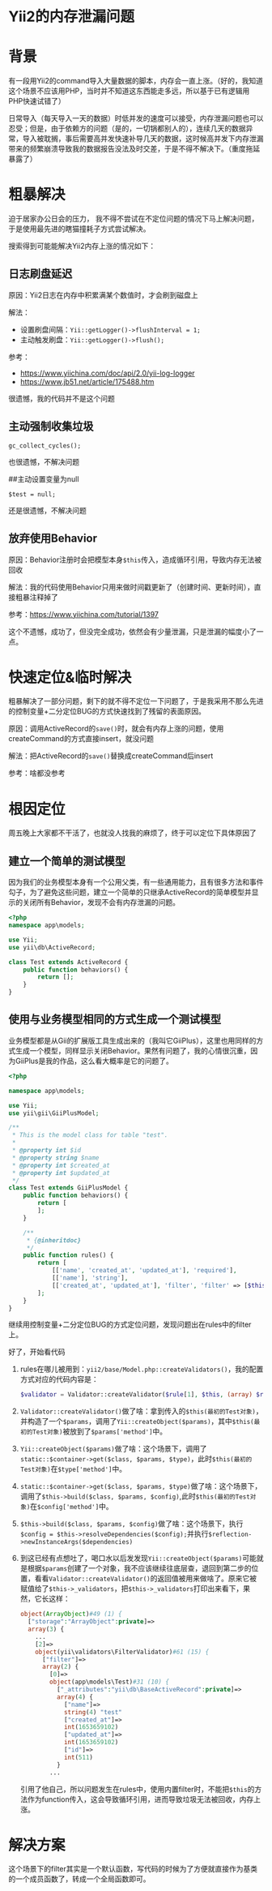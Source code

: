 # Yii2的内存泄漏问题


# 背景

有一段用Yii2的command导入大量数据的脚本，内存会一直上涨。（好的，我知道这个场景不应该用PHP，当时并不知道这东西能走多远，所以基于已有逻辑用PHP快速试错了）

日常导入（每天导入一天的数据）时低并发的速度可以接受，内存泄漏问题也可以忍受；但是，由于依赖方的问题（是的，一切锅都别人的），连续几天的数据异常，导入被耽搁，事后需要高并发快速补导几天的数据，这时候高并发下内存泄漏带来的频繁崩溃导致我的数据报告没法及时交差，于是不得不解决下。（重度拖延暴露了）

# 粗暴解决

迫于居家办公日会的压力， 我不得不尝试在不定位问题的情况下马上解决问题，于是使用最先进的瞎猫撞耗子方式尝试解决。

搜索得到可能能解决Yii2内存上涨的情况如下：

## 日志刷盘延迟

原因：Yii2日志在内存中积累满某个数值时，才会刷到磁盘上

解法：

* 设置刷盘间隔：`Yii::getLogger()->flushInterval = 1;`
* 主动触发刷盘：`Yii::getLogger()->flush();`

参考：

* https://www.yiichina.com/doc/api/2.0/yii-log-logger
* https://www.jb51.net/article/175488.htm

很遗憾，我的代码并不是这个问题

## 主动强制收集垃圾

`gc_collect_cycles();`

也很遗憾，不解决问题

##主动设置变量为null

`$test = null;`

还是很遗憾，不解决问题

## 放弃使用Behavior

原因：Behavior注册时会把模型本身`$this`传入，造成循环引用，导致内存无法被回收

解法：我的代码使用Behavior只用来做时间戳更新了（创建时间、更新时间），直接粗暴注释掉了

参考：https://www.yiichina.com/tutorial/1397

这个不遗憾，成功了，但没完全成功，依然会有少量泄漏，只是泄漏的幅度小了一点。

# 快速定位&临时解决

粗暴解决了一部分问题，剩下的就不得不定位一下问题了，于是我采用不那么先进的控制变量+二分定位BUG的方式快速找到了残留的表面原因。

原因：调用ActiveRecord的`save()`时，就会有内存上涨的问题，使用createCommand的方式直接insert，就没问题

解法：把ActiveRecord的`save()`替换成createCommand后insert

参考：啥都没参考

# 根因定位

周五晚上大家都不干活了，也就没人找我的麻烦了，终于可以定位下具体原因了

## 建立一个简单的测试模型

因为我们的业务模型本身有一个公用父类，有一些通用能力，且有很多方法和事件勾子，为了避免这些问题，建立一个简单的只继承ActiveRecord的简单模型并显示的关闭所有Behavior，发现不会有内存泄漏的问题。

```php
<?php
namespace app\models;

use Yii;
use yii\db\ActiveRecord;

class Test extends ActiveRecord {
    public function behaviors() {
        return [];
    }
}
```

## 使用与业务模型相同的方式生成一个测试模型

业务模型都是从Gii的扩展版工具生成出来的（我叫它GiiPlus），这里也用同样的方式生成一个模型，同样显示关闭Behavior。果然有问题了，我的心情很沉重，因为GiiPlus是我的作品，这么看大概率是它的问题了。

```php
<?php

namespace app\models;

use Yii;
use yii\gii\GiiPlusModel;

/**
 * This is the model class for table "test".
 *
 * @property int $id
 * @property string $name
 * @property int $created_at
 * @property int $updated_at
 */
class Test extends GiiPlusModel {
    public function behaviors() {
        return [
        ];
    }

    /**
     * {@inheritdoc}
     */
    public function rules() {
        return [
            [['name', 'created_at', 'updated_at'], 'required'],
            [['name'], 'string'],
            [['created_at', 'updated_at'], 'filter', 'filter' => [$this, 'trans2Timestamp']],
        ];
    }
}
```

继续用控制变量+二分定位BUG的方式定位问题，发现问题出在rules中的filter上。

好了，开始看代码

1. rules在哪儿被用到：`yii2/base/Model.php::createValidators()`，我的配置方式对应的代码内容是：

   ```php
   $validator = Validator::createValidator($rule[1], $this, (array) $rule[0], array_slice($rule, 2)); // 这里$this已经被作为第二个参数传入了
   ```

2. `Validator::createValidator()`做了啥：拿到传入的`$this(最初的Test对象)`，并构造了一个`$params`，调用了`Yii::createObject($params)`，其中`$this(最初的Test对象)`被放到了`$params['method']`中。

3. `Yii::createObject($params)`做了啥：这个场景下，调用了`static::$container->get($class, $params, $type)`，此时`$this(最初的Test对象)`在`$type['method']`中。

4. `static::$container->get($class, $params, $type)`做了啥：这个场景下，调用了`$this->build($class, $params, $config)`,此时`$this(最初的Test对象)`在`$config['method']`中。

5. `$this->build($class, $params, $config)`做了啥：这个场景下，执行`$config = $this->resolveDependencies($config);`并执行`$reflection->newInstanceArgs($dependencies)`

6. 到这已经有点想吐了，喝口水以后发发现`Yii::createObject($params)`可能就是根据`$params`创建了一个对象，我不应该继续往底层查，退回到第二步的位置，看看`Validator::createValidator()`的返回值被用来做啥了。原来它被赋值给了`$this->_validators`，把`$this->_validators`打印出来看下，果然，它长这样：

   ```php
   object(ArrayObject)#49 (1) {
     ["storage":"ArrayObject":private]=>
     array(3) {
       ...
       [2]=>
       object(yii\validators\FilterValidator)#61 (15) {
         ["filter"]=>
         array(2) {
           [0]=>
           object(app\models\Test)#31 (10) {
             ["_attributes":"yii\db\BaseActiveRecord":private]=>
             array(4) {
               ["name"]=>
               string(4) "test"
               ["created_at"]=>
               int(1653659102)
               ["updated_at"]=>
               int(1653659102)
               ["id"]=>
               int(511)
             }
           ...
   ```

   引用了他自己，所以问题发生在rules中，使用内置filter时，不能把`$this`的方法作为function传入，这会导致循环引用，进而导致垃圾无法被回收，内存上涨。

# 解决方案

这个场景下的filter其实是一个默认函数，写代码的时候为了方便就直接作为基类的一个成员函数了，转成一个全局函数即可。

